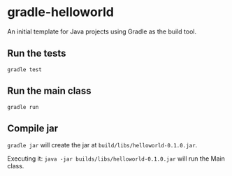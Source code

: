 # gradle-helloworld
An initial template for Java projects using Gradle as the build tool.

## Run the tests
`gradle test`

## Run the main class
`gradle run`

## Compile jar
`gradle jar` will create the jar at `build/libs/helloworld-0.1.0.jar`. 

Executing it: `java -jar builds/libs/helloworld-0.1.0.jar` will run the Main class.

